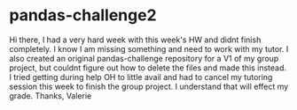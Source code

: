 # pandas-challenge2
Hi there,
  I had a very hard week with this week's HW and didnt finish completely. I know I am missing something and need to work with my tutor.
  I also created an original pandas-challenge repository for a V1 of my group project, but couldnt figure out how to delete the files and made this instead.
  I tried getting during help OH to little avail and had to cancel my tutoring session this week to finish the group project. 
  I understand that will effect my grade.
  Thanks,
   Valerie
